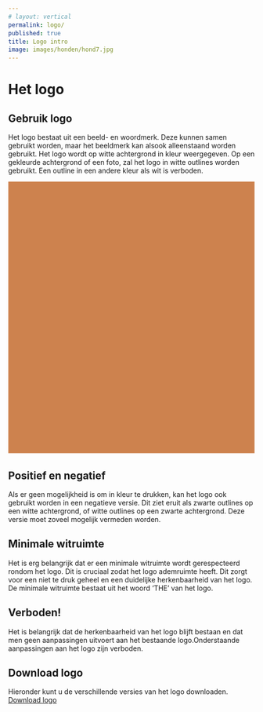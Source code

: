 ```yaml
---
# layout: vertical
permalink: logo/
published: true
title: Logo intro
image: images/honden/hond7.jpg
---
```


# Het logo

## Gebruik logo

Het logo bestaat uit een beeld- en woordmerk. Deze kunnen samen gebruikt worden, maar het beeldmerk kan alsook
alleenstaand worden gebruikt. Het logo wordt op witte achtergrond in kleur weergegeven. Op een gekleurde achtergrond
of een foto, zal het logo in witte outlines worden gebruikt. Een outline in een andere kleur als wit is verboden. 

![Logo test](/images/logo/logotest.png)

## Positief en negatief

Als er geen mogelijkheid is om in kleur te drukken, kan het logo ook gebruikt worden in een negatieve versie. 
Dit ziet eruit als zwarte outlines op een witte achtergrond, of witte outlines op een zwarte achtergrond. 
Deze versie moet zoveel mogelijk vermeden worden. 

## Minimale witruimte

Het is erg belangrijk dat er een minimale witruimte wordt gerespecteerd rondom het logo. Dit is cruciaal zodat het logo ademruimte heeft. Dit zorgt voor een niet te druk geheel en een duidelijke herkenbaarheid van het logo. De minimale witruimte bestaat uit het woord ‘THE’ van het logo.

## Verboden!

Het is belangrijk dat de herkenbaarheid van het logo blijft bestaan en dat men geen aanpassingen uitvoert aan het bestaande logo.Onderstaande aanpassingen aan het logo zijn verboden.
    
## Download logo

Hieronder kunt u de verschillende versies van het logo downloaden. <br>
<a href="http://loripsum.net/" target="_blank">Download logo</a>
